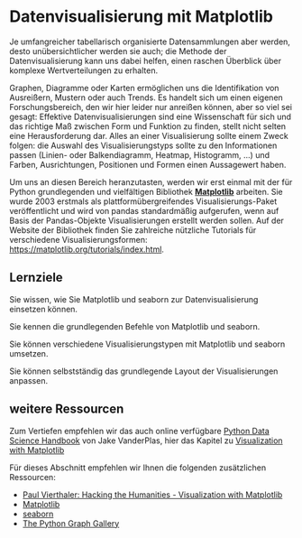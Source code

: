 # Datenvisualisierung mit Matplotlib

Je umfangreicher tabellarisch organisierte Datensammlungen aber werden, desto unübersichtlicher
werden sie auch; die Methode der Datenvisualisierung kann uns dabei helfen, einen raschen Überblick über komplexe Wertverteilungen zu erhalten. 

Graphen, Diagramme oder Karten ermöglichen uns die Identifikation von Ausreißern, Mustern oder auch Trends. Es handelt sich um einen eigenen Forschungsbereich, den wir hier leider nur anreißen können, aber so viel sei gesagt: Effektive Datenvisualisierungen sind eine Wissenschaft für sich und das richtige Maß zwischen Form und Funktion zu finden, stellt nicht selten eine Herausforderung dar. Alles an einer Visualisierung sollte einem Zweck folgen: die Auswahl des Visualisierungstyps sollte zu den Informationen passen (Linien- oder Balkendiagramm, Heatmap, Histogramm, ...) und Farben, Ausrichtungen, Positionen und Formen einen Aussagewert haben.

Um uns an diesen Bereich heranzutasten, werden wir erst einmal mit der für Python grundlegenden und vielfältigen Bibliothek [**Matplotlib**](https://matplotlib.org/) arbeiten. Sie wurde 2003 erstmals als plattformübergreifendes Visualisierungs-Paket veröffentlicht und wird von pandas standardmäßig aufgerufen, wenn auf Basis der Pandas-Objekte Visualisierungen erstellt werden sollen. Auf der Website der Bibliothek finden Sie zahlreiche nützliche Tutorials für verschiedene Visualisierungsformen: https://matplotlib.org/tutorials/index.html.

## Lernziele

Sie wissen, wie Sie Matplotlib und seaborn zur Datenvisualisierung einsetzen können.

Sie kennen die grundlegenden Befehle von Matplotlib und seaborn.

Sie können verschiedene Visualisierungstypen mit Matplotlib und seaborn umsetzen.

Sie können selbstständig das grundlegende Layout der Visualisierungen anpassen.

## weitere Ressourcen

Zum Vertiefen empfehlen wir das auch online verfügbare [Python Data Science Handbook](https://jakevdp.github.io/PythonDataScienceHandbook/) von  Jake VanderPlas, hier das Kapitel zu [Visualization with Matplotlib](https://jakevdp.github.io/PythonDataScienceHandbook/04.00-introduction-to-matplotlib.html) 

Für dieses Abschnitt empfehlen wir Ihnen die folgenden zusätzlichen Ressourcen:

- [Paul Vierthaler: Hacking the Humanities - Visualization with Matplotlib](https://www.youtube.com/watch?v=TtQUlhcsFuE&list=PL6kqrM2i6BPIpEF5yHPNkYhjHm-FYWh17&index=17&pbjreload=101)
- [Matplotlib](https://matplotlib.org/3.3.3/contents.html)
- [seaborn](https://seaborn.pydata.org/index.html)
- [The Python Graph Gallery](https://python-graph-gallery.com/)